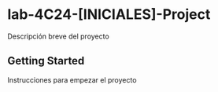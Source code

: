 # lab-4C24-[INICIALES]-Project

Descripción breve del proyecto

## Getting Started

Instrucciones para empezar el proyecto

